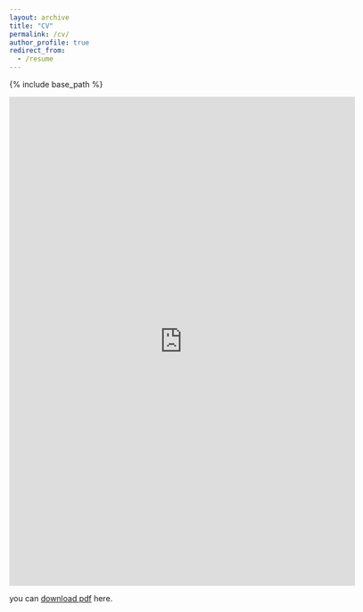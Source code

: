 ```yaml
---
layout: archive
title: "CV"
permalink: /cv/
author_profile: true
redirect_from:
  - /resume
---
```


{% include base_path %}

<embed width = "620" height = "877" src="https://s-s-sawant.github.io/files/Sagar_Sawant_CV-5-1.pdf" type="application/pdf" />

you can [download pdf](https://s-s-sawant.github.io/files/Sagar_Sawant_CV-5-1.pdf) here.
